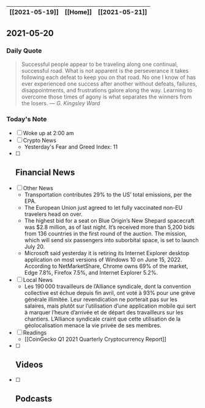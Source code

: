 | [[2021-05-19]] | [[Home]] | [[2021-05-21]] |
| :------------: | :------: | :------------: |

## 2021-05-20 

### Daily Quote
> Successful people appear to be traveling along one continual, successful road. What is not apparent is the perseverance it takes following each defeat to keep you on that road. No one I know of has ever experienced one success after another without defeats, failures, disappointments, and frustrations galore along the way. Learning to overcome those times of agony is what separates the winners from the losers.
> &mdash; <cite>G. Kingsley Ward</cite>

### Today's Note
- [ ] Woke up at 2:00 am
- [ ] Crypto News
	- Yesterday's Fear and Greed Index: 11
- [ ] Financial News
	- 
- [ ] Other News
	- Transportation contributes 29% to the US’ total emissions, per the EPA.
	- The European Union just agreed to let fully vaccinated non-EU travelers head on over.
	- The highest bid for a seat on Blue Origin’s New Shepard spacecraft was $2.8 million, as of last night. It’s received more than 5,200 bids from 136 countries in the first round of the auction. The mission, which will send six passengers into suborbital space, is set to launch July 20.
	- Microsoft said yesterday it is retiring its Internet Explorer desktop application on most versions of Windows 10 on June 15, 2022. According to NetMarketShare, Chrome owns 69% of the market, Edge 7.8%, Firefox 7.5%, and Internet Explorer 5.2%.
- [ ] Local News
	- Les 190 000 travailleurs de l’Alliance syndicale, dont la convention collective est échue depuis fin avril, ont voté à 93% pour une grève générale illimitée. Leur revendication ne porterait pas sur les salaires, mais plutôt sur l’utilisation d’une application mobile qui sert à marquer l’heure d’arrivée et de départ des travailleurs sur les chantiers. L’Alliance syndicale craint que cette utilisation de la géolocalisation menace la vie privée de ses membres.
- [ ] Readings
	-  [[CoinGecko Q1 2021 Quarterly Cryptocurrency Report]]
- [ ] Videos
	- 
- [ ] Podcasts
	- 
